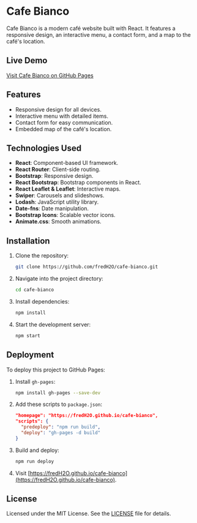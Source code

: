 # Cafe Bianco

Cafe Bianco is a modern café website built with React. It features a responsive design, an interactive menu, a contact form, and a map to the café's location.

## Live Demo

[Visit Cafe Bianco on GitHub Pages](https://fredH2O.github.io/cafe-bianco)

## Features

- Responsive design for all devices.
- Interactive menu with detailed items.
- Contact form for easy communication.
- Embedded map of the café's location.

## Technologies Used

- **React**: Component-based UI framework.
- **React Router**: Client-side routing.
- **Bootstrap**: Responsive design.
- **React Bootstrap**: Bootstrap components in React.
- **React Leaflet & Leaflet**: Interactive maps.
- **Swiper**: Carousels and slideshows.
- **Lodash**: JavaScript utility library.
- **Date-fns**: Date manipulation.
- **Bootstrap Icons**: Scalable vector icons.
- **Animate.css**: Smooth animations.

## Installation

1. Clone the repository:
   ```bash
   git clone https://github.com/fredH2O/cafe-bianco.git
   ```
2. Navigate into the project directory:
   ```bash
   cd cafe-bianco
   ```
3. Install dependencies:
   ```bash
   npm install
   ```
4. Start the development server:
   ```bash
   npm start
   ```

## Deployment

To deploy this project to GitHub Pages:

1. Install `gh-pages`:
   ```bash
   npm install gh-pages --save-dev
   ```
2. Add these scripts to `package.json`:
   ```json
   "homepage": "https://fredH2O.github.io/cafe-bianco",
   "scripts": {
     "predeploy": "npm run build",
     "deploy": "gh-pages -d build"
   }
   ```
3. Build and deploy:
   ```bash
   npm run deploy
   ```
4. Visit [https://fredH2O.github.io/cafe-bianco](https://fredH2O.github.io/cafe-bianco).

## License

Licensed under the MIT License. See the [LICENSE](LICENSE) file for details.
